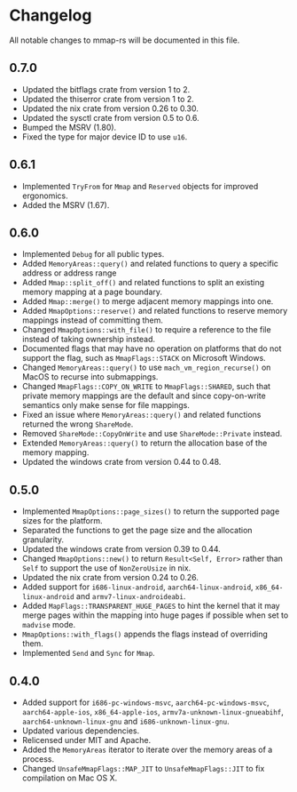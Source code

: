 # Changelog

All notable changes to mmap-rs will be documented in this file.

## 0.7.0

- Updated the bitflags crate from version 1 to 2.
- Updated the thiserror crate from version 1 to 2.
- Updated the nix crate from version 0.26 to 0.30.
- Updated the sysctl crate from version 0.5 to 0.6.
- Bumped the MSRV (1.80).
- Fixed the type for major device ID to use `u16`.

## 0.6.1

- Implemented `TryFrom` for `Mmap` and `Reserved` objects for improved ergonomics.
- Added the MSRV (1.67).

## 0.6.0

- Implemented `Debug` for all public types.
- Added `MemoryAreas::query()` and related functions to query a specific address or address range 
- Added `Mmap::split_off()` and related functions to split an existing memory mapping at a page boundary.
- Added `Mmap::merge()` to merge adjacent memory mappings into one.
- Added `MmapOptions::reserve()` and related functions to reserve memory mappings instead of committing them.
- Changed `MmapOptions::with_file()` to require a reference to the file instead of taking ownership instead.
- Documented flags that may have no operation on platforms that do not support the flag, such as `MmapFlags::STACK` on Microsoft Windows.
- Changed `MemoryAreas::query()` to use `mach_vm_region_recurse()` on MacOS to recurse into submappings.
- Changed `MmapFlags::COPY_ON_WRITE` to `MmapFlags::SHARED`, such that private memory mappings are the default and since copy-on-write semantics only make sense for file mappings.
- Fixed an issue where `MemoryAreas::query()` and related functions returned the wrong `ShareMode`.
- Removed `ShareMode::CopyOnWrite` and use `ShareMode::Private` instead.
- Extended `MemoryAreas::query()` to return the allocation base of the memory mapping.
- Updated the windows crate from version 0.44 to 0.48.

## 0.5.0

- Implemented `MmapOptions::page_sizes()` to return the supported page sizes for the platform.
- Separated the functions to get the page size and the allocation granularity.
- Updated the windows crate from version 0.39 to 0.44.
- Changed `MmapOptions::new()` to return `Result<Self, Error>` rather than `Self` to support the use of `NonZeroUsize` in nix.
- Updated the nix crate from version 0.24 to 0.26.
- Added support for `i686-linux-android`, `aarch64-linux-android`, `x86_64-linux-android` and `armv7-linux-androideabi`.
- Added `MapFlags::TRANSPARENT_HUGE_PAGES` to hint the kernel that it may merge pages within the mapping into huge pages if possible when set to `madvise` mode.
- `MmapOptions::with_flags()` appends the flags instead of overriding them.
- Implemented `Send` and `Sync` for `Mmap`.

## 0.4.0

- Added support for `i686-pc-windows-msvc`, `aarch64-pc-windows-msvc`, `aarch64-apple-ios`, `x86_64-apple-ios`, `armv7a-unknown-linux-gnueabihf`, `aarch64-unknown-linux-gnu` and `i686-unknown-linux-gnu`.
- Updated various dependencies.
- Relicensed under MIT and Apache.
- Added the `MemoryAreas` iterator to iterate over the memory areas of a process.
- Changed `UnsafeMmapFlags::MAP_JIT` to `UnsafeMmapFlags::JIT` to fix compilation on Mac OS X.
